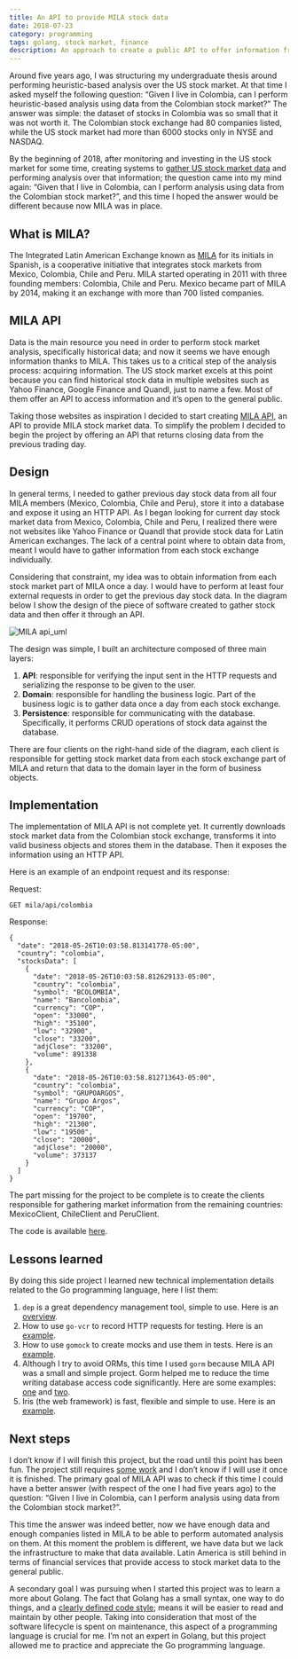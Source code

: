 ```yaml
---
title: An API to provide MILA stock data
date: 2018-07-23
category: programming
tags: golang, stock market, finance
description: An approach to create a public API to offer information from MILA (Mercado Integrado Latinoamericano), (in English, the Latin American Integrated Market), which groups stock markets from Chile, Colombia, Mexico and Peru.
---
```


Around five years ago, I was structuring my undergraduate thesis around performing heuristic-based analysis over the US stock market. At that time I asked myself the following question: “Given I live in Colombia, can I perform heuristic-based analysis using data from the Colombian stock market?” The answer was simple: the dataset of stocks in Colombia was so small that it was not worth it. The Colombian stock exchange had 80 companies listed, while the US stock market had more than 6000 stocks only in NYSE and NASDAQ.

By the beginning of 2018, after monitoring and investing in the US stock market for some time, creating systems to [gather US stock market data](https://github.com/julianespinel/stockreader) and performing analysis over that information; the question came into my mind again: “Given that I live in Colombia, can I perform analysis using data from the Colombian stock market?”, and this time I hoped the answer would be different because now MILA was in place.

## What is MILA?

The Integrated Latin American Exchange known as [MILA](https://en.wikipedia.org/wiki/Mercado_Integrado_Latinoamericano) for its initials in Spanish, is a cooperative initiative that integrates stock markets from Mexico, Colombia, Chile and Peru. MILA started operating in 2011 with three founding members: Colombia, Chile and Peru. Mexico became part of MILA by 2014, making it an exchange with more than 700 listed companies.

## MILA API

Data is the main resource you need in order to perform stock market analysis, specifically historical data; and now it seems we have enough information thanks to MILA. This takes us to a critical step of the analysis process: acquiring information. The US stock market excels at this point because you can find historical stock data in multiple websites such as Yahoo Finance, Google Finance and Quandl, just to name a few. Most of them offer an API to access information and it’s open to the general public.

Taking those websites as inspiration I decided to start creating [MILA API](https://github.com/julianespinel/mila-api), an API to provide MILA stock market data. To simplify the problem I decided to begin the project by offering an API that returns closing data from the previous trading day.

## Design

In general terms, I needed to gather previous day stock data from all four MILA members (Mexico, Colombia, Chile and Peru), store it into a database and expose it using an HTTP API. As I began looking for current day stock market data from Mexico, Colombia, Chile and Peru, I realized there were not websites like Yahoo Finance or Quandl that provide stock data for Latin American exchanges. The lack of a central point where to obtain data from, meant I would have to gather information from each stock exchange individually.

Considering that constraint, my idea was to obtain information from each stock market part of MILA once a day. I would have to perform at least four external requests in order to get the previous day stock data. In the diagram below I show the design of the piece of software created to gather stock data and then offer it through an API.

![MILA api_uml]({static}/images/mila_api.png)

The design was simple, I built an architecture composed of three main layers:

1. **API**: responsible for verifying the input sent in the HTTP requests and serializing the response to be given to the user.
1. **Domain**: responsible for handling the business logic. Part of the business logic is to gather data once a day from each stock exchange.
1. **Persistence**: responsible for communicating with the database. Specifically, it performs CRUD operations of stock data against the database.

There are four clients on the right-hand side of the diagram, each client is responsible for getting stock market data from each stock exchange part of MILA and return that data to the domain layer in the form of business objects.

## Implementation

The implementation of MILA API is not complete yet. It currently downloads stock market data from the Colombian stock exchange, transforms it into valid business objects and stores them in the database. Then it exposes the information using an HTTP API.

Here is an example of an endpoint request and its response:

Request:
```
GET mila/api/colombia
```

Response:
```{ .json linenos=true linenostart=1 }
{
  "date": "2018-05-26T10:03:58.813141778-05:00",
  "country": "colombia",
  "stocksData": [
    {
      "date": "2018-05-26T10:03:58.812629133-05:00",
      "country": "colombia",
      "symbol": "BCOLOMBIA",
      "name": "Bancolombia",
      "currency": "COP",
      "open": "33000",
      "high": "35100",
      "low": "32900",
      "close": "33200",
      "adjClose": "33200",
      "volume": 891338
    },
    {
      "date": "2018-05-26T10:03:58.812713643-05:00",
      "country": "colombia",
      "symbol": "GRUPOARGOS",
      "name": "Grupo Argos",
      "currency": "COP",
      "open": "19700",
      "high": "21300",
      "low": "19500",
      "close": "20000",
      "adjClose": "20000",
      "volume": 373137
    }
  ]
}
```

The part missing for the project to be complete is to create the clients responsible for gathering market information from the remaining countries: MexicoClient, ChileClient and PeruClient.

The code is available [here](https://github.com/julianespinel/mila-api).

## Lessons learned

By doing this side project I learned new technical implementation details related to the Go programming language, here I list them:

1. `dep` is a great dependency management tool, simple to use. Here is an [overview](https://golang.github.io/dep/docs/daily-dep.html).
1. How to use `go-vcr` to record HTTP requests for testing. Here is an [example](https://github.com/julianespinel/mila-api/blob/c8fa9e8e46d0b66d41acaad52330722b3b68144c/bvc/client_test.go#L14-L27).
3. How to use `gomock` to create mocks and use them in tests. Here is an [example](https://github.com/julianespinel/mila-api/blob/f0a12e5b50c950a36c0b51a4b0bc1813fc7b116a/core/domain_test.go#L29-L30).
1. Although I try to avoid ORMs, this time I used `gorm` because MILA API was a small and simple project. Gorm helped me to reduce the time writing database access code significantly. Here are some examples: [one](https://github.com/julianespinel/mila-api/blob/a0a7f14e8697478f9c4458392c570b29e3d1ca74/models/stock.go#L11-L14) and [two](https://github.com/julianespinel/mila-api/blob/f0a12e5b50c950a36c0b51a4b0bc1813fc7b116a/core/persistence.go).
1. Iris (the web framework) is fast, flexible and simple to use. Here is an [example](https://github.com/julianespinel/mila-api/blob/1777c037212b5dcc1e44267253f026530fe3e058/main.go#L60-L68).

## Next steps

I don’t know if I will finish this project, but the road until this point has been fun. The project still requires [some work](https://github.com/julianespinel/mila-api/issues) and I don’t know if I will use it once it is finished. The primary goal of MILA API was to check if this time I could have a better answer (with respect of the one I had five years ago) to the question: “Given I live in Colombia, can I perform analysis using data from the Colombian stock market?”.

This time the answer was indeed better, now we have enough data and enough companies listed in MILA to be able to perform automated analysis on them. At this moment the problem is different, we have data but we lack the infrastructure to make that data available. Latin America is still behind in terms of financial services that provide access to stock market data to the general public.

A secondary goal I was pursuing when I started this project was to learn a more about Golang. The fact that Golang has a small syntax, one way to do things, and a [clearly defined code style](https://blog.golang.org/go-fmt-your-code); means it will be easier to read and maintain by other people. Taking into consideration that most of the software lifecycle is spent on maintenance, this aspect of a programming language is crucial for me. I’m not an expert in Golang, but this project allowed me to practice and appreciate the Go programming language.

